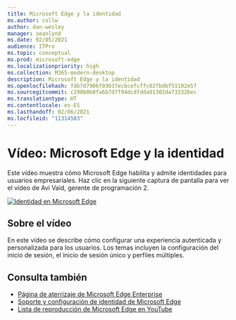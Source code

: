 ```yaml
---
title: Microsoft Edge y la identidad
ms.author: collw
author: dan-wesley
manager: seanlynd
ms.date: 02/05/2021
audience: ITPro
ms.topic: conceptual
ms.prod: microsoft-edge
ms.localizationpriority: high
ms.collection: M365-modern-desktop
description: Microsoft Edge y la identidad
ms.openlocfilehash: fdb7d7906f03037ecbcefcffc02fbdbf51102e57
ms.sourcegitcommit: c290b0b0fa6b7d7f94dcdfdda91302da733326ec
ms.translationtype: HT
ms.contentlocale: es-ES
ms.lasthandoff: 02/06/2021
ms.locfileid: "11314583"
---
```

# Vídeo: Microsoft Edge y la identidad

Este vídeo muestra cómo Microsoft Edge habilita y admite identidades para usuarios empresariales. Haz clic en la siguiente captura de pantalla para ver el vídeo de Avi Vaid, gerente de programación 2.

[![Identidad en Microsoft Edge](media/microsoft-edge-video-identity/0.png)](http://www.youtube.com/watch?v=8lRUKhR7ipA "Identity in Microsoft Edge")

##  <a name="about-the-video"></a>Sobre el vídeo

En este vídeo se describe cómo configurar una experiencia autenticada y personalizada para los usuarios. Los temas incluyen la configuración del inicio de sesión, el inicio de sesión único y perfiles múltiples.

##  <a name="see-also"></a>Consulta también

- [Página de aterrizaje de Microsoft Edge Enterprise](https://aka.ms/EdgeEnterprise)
- [Soporte y configuración de identidad de Microsoft Edge](microsoft-edge-security-identity.md)
- [Lista de reproducción de Microsoft Edge en YouTube](https://www.youtube.com/playlist?list=PLXtHYVsvn_b-uXh1tMeYpT-0iD8tD3tFy)
